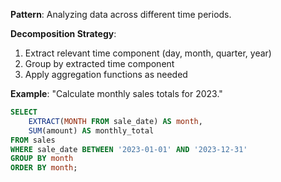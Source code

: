**Pattern**: Analyzing data across different time periods.

**Decomposition Strategy**:

1. Extract relevant time component (day, month, quarter, year)
2. Group by extracted time component
3. Apply aggregation functions as needed

**Example**: "Calculate monthly sales totals for 2023."

```SQL
SELECT
    EXTRACT(MONTH FROM sale_date) AS month,
    SUM(amount) AS monthly_total
FROM sales
WHERE sale_date BETWEEN '2023-01-01' AND '2023-12-31'
GROUP BY month
ORDER BY month;
```